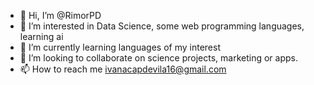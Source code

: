 - 👋 Hi, I’m @RimorPD
- 👀 I’m interested in Data Science, some web programming languages, learning ai 
- 🌱 I’m currently learning languages of my interest
- 💞️ I’m looking to collaborate on  science projects, marketing or apps.
- 📫 How to reach me ivanacapdevila16@gmail.com

<!---
IvaCapdevila/IvaCapdevila is a ✨ special ✨ repository because its `README.md` (this file) appears on your GitHub profile.
You can click the Preview link to take a look at your changes.
--->
